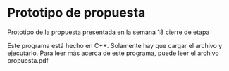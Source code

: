 # Prototipo de propuesta
Prototipo de la propuesta presentada en la semana 18 cierre de etapa

Este programa está hecho en C++. Solamente hay que cargar el archivo y ejecutarlo.
Para leer más acerca de este programa, puede leer el archivo propuesta.pdf
